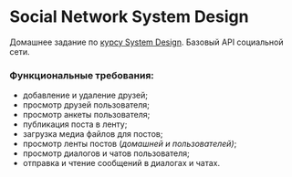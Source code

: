 # Social Network System Design

Домашнее задание по [курсу System Design](https://balun.courses/courses/system_design). Базовый API социальной сети.

### Функциональные требования:
- добавление и удаление друзей;
- просмотр друзей пользователя;
- просмотр анкеты пользователя;
- публикация поста в ленту;
- загрузка медиа файлов для постов;
- просмотр ленты постов (*домашней и пользователей)*;
- просмотр диалогов и чатов пользователя;
- отправка и чтение сообщений в диалогах и чатах.
